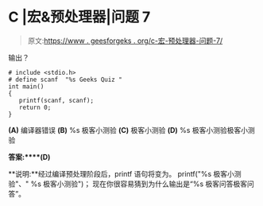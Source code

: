 # C |宏&预处理器|问题 7

> 原文:[https://www . geesforgeks . org/c-宏-预处理器-问题-7/](https://www.geeksforgeeks.org/c-macro-preprocessor-question-7/)

输出？

```
# include <stdio.h>
# define scanf  "%s Geeks Quiz "
int main()
{
   printf(scanf, scanf);
   return 0;
}
```

**(A)** 编译器错误
**(B)** %s 极客小测验
**(C)** 极客小测验
**(D)** %s 极客小测验极客小测验

**答案:****(D)**

**说明:**经过编译预处理阶段后，printf 语句将变为。
printf("%s 极客小测验"、" %s 极客小测验")；
现在你很容易猜到为什么输出是“%s 极客问答极客问答”。